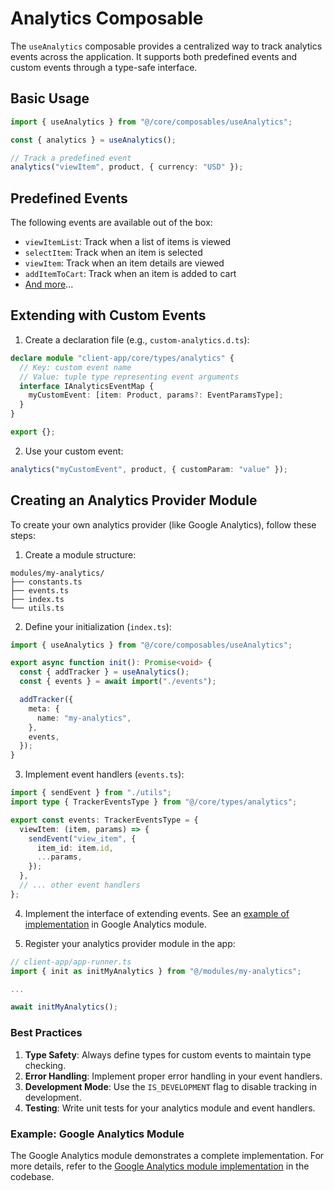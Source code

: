 # Analytics Composable

The `useAnalytics` composable provides a centralized way to track analytics events across the application. It supports both predefined events and custom events through a type-safe interface.

## Basic Usage

```typescript
import { useAnalytics } from "@/core/composables/useAnalytics";

const { analytics } = useAnalytics();

// Track a predefined event
analytics("viewItem", product, { currency: "USD" });
```

## Predefined Events

The following events are available out of the box:

- `viewItemList`: Track when a list of items is viewed
- `selectItem`: Track when an item is selected
- `viewItem`: Track when an item details are viewed
- `addItemToCart`: Track when an item is added to cart
- [And more](../../types/analytics.ts)...

## Extending with Custom Events

1. Create a declaration file (e.g., `custom-analytics.d.ts`):

```typescript
declare module "client-app/core/types/analytics" {
  // Key: custom event name
  // Value: tuple type representing event arguments
  interface IAnalyticsEventMap {
    myCustomEvent: [item: Product, params?: EventParamsType];
  }
}

export {};
```

2. Use your custom event:

```typescript
analytics("myCustomEvent", product, { customParam: "value" });
```

## Creating an Analytics Provider Module

To create your own analytics provider (like Google Analytics), follow these steps:

1. Create a module structure:

```
modules/my-analytics/
├── constants.ts
├── events.ts
├── index.ts
└── utils.ts
```

2. Define your initialization (`index.ts`):

```typescript
import { useAnalytics } from "@/core/composables/useAnalytics";

export async function init(): Promise<void> {
  const { addTracker } = useAnalytics();
  const { events } = await import("./events");

  addTracker({
    meta: {
      name: "my-analytics",
    },
    events,
  });
}
```

3. Implement event handlers (`events.ts`):

```typescript
import { sendEvent } from "./utils";
import type { TrackerEventsType } from "@/core/types/analytics";

export const events: TrackerEventsType = {
  viewItem: (item, params) => {
    sendEvent("view_item", {
      item_id: item.id,
      ...params,
    });
  },
  // ... other event handlers
};
```

4. Implement the interface of extending events. See an [example of implementation](/client-app/modules/google-analytics/README.md) in Google Analytics module.

5. Register your analytics provider module in the app:

```typescript
// client-app/app-runner.ts
import { init as initMyAnalytics } from "@/modules/my-analytics";

...

await initMyAnalytics();
```

### Best Practices

1. **Type Safety**: Always define types for custom events to maintain type checking.
2. **Error Handling**: Implement proper error handling in your event handlers.
3. **Development Mode**: Use the `IS_DEVELOPMENT` flag to disable tracking in development.
4. **Testing**: Write unit tests for your analytics module and event handlers.

### Example: Google Analytics Module

The Google Analytics module demonstrates a complete implementation.
For more details, refer to the [Google Analytics module implementation](/client-app/modules/google-analytics/README.md) in the codebase.
